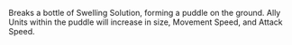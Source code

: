 Breaks a bottle of Swelling Solution, forming a puddle on the ground. Ally Units within the puddle will increase in size, Movement Speed, and Attack Speed.
